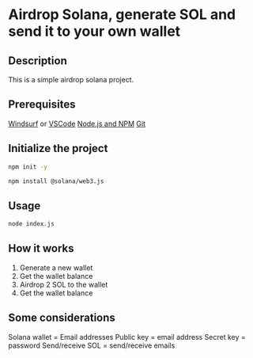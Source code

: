 # Airdrop Solana, generate SOL and send it to your own wallet

## Description

This is a simple airdrop solana project.

## Prerequisites

[Windsurf](https://windsurfrs.com/) or [VSCode](https://code.visualstudio.com/)
[Node.js and NPM](https://nodejs.org/en/download)
[Git](https://git-scm.com/downloads)

## Initialize the project

```bash
npm init -y
```

```bash
npm install @solana/web3.js
```

## Usage

```bash
node index.js
```

## How it works

1. Generate a new wallet
2. Get the wallet balance
3. Airdrop 2 SOL to the wallet
4. Get the wallet balance

## Some considerations

Solana wallet = Email addresses
Public key = email address
Secret key = password
Send/receive SOL = send/receive emails
